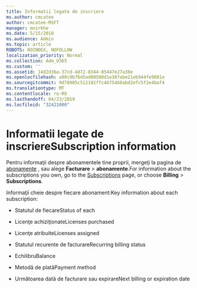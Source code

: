 ```yaml
---
title: Informatii legate de inscriere
ms.author: cmcatee
author: cmcatee-MSFT
manager: mnirkhe
ms.date: 5/15/2018
ms.audience: Admin
ms.topic: article
ROBOTS: NOINDEX, NOFOLLOW
localization_priority: Normal
ms.collection: Adm_O365
ms.custom: ''
ms.assetid: 14d2d36a-37cd-4d72-8344-85447e27a38e
ms.openlocfilehash: a90c9b76d5ad80508d1e38fabe21eb944fe9681e
ms.sourcegitcommit: 9d78905c512192ffc4675468abd2efc5f2e4baf4
ms.translationtype: MT
ms.contentlocale: ro-RO
ms.lasthandoff: 04/23/2019
ms.locfileid: "32421000"
---
```

# <a name="subscription-information"></a><span data-ttu-id="8a592-102">Informatii legate de inscriere</span><span class="sxs-lookup"><span data-stu-id="8a592-102">Subscription information</span></span>

<span data-ttu-id="8a592-103">Pentru informaţii despre abonamentele tine proprii, mergeţi la pagina de [abonamente](https://go.microsoft.com/fwlink/p/?linkid=842054) , sau alege **Facturare** \> **abonamente**.</span><span class="sxs-lookup"><span data-stu-id="8a592-103">For information about the subscriptions you own, go to the [Subscriptions](https://go.microsoft.com/fwlink/p/?linkid=842054) page, or choose **Billing** \> **Subscriptions**.</span></span>
  
<span data-ttu-id="8a592-104">Informaţii cheie despre fiecare abonament:</span><span class="sxs-lookup"><span data-stu-id="8a592-104">Key information about each subscription:</span></span>
  
- <span data-ttu-id="8a592-105">Statutul de fiecare</span><span class="sxs-lookup"><span data-stu-id="8a592-105">Status of each</span></span>
    
- <span data-ttu-id="8a592-106">Licenţe achiziţionate</span><span class="sxs-lookup"><span data-stu-id="8a592-106">Licenses purchased</span></span>
    
- <span data-ttu-id="8a592-107">Licenţe atribuite</span><span class="sxs-lookup"><span data-stu-id="8a592-107">Licenses assigned</span></span>
    
- <span data-ttu-id="8a592-108">Statutul recurente de facturare</span><span class="sxs-lookup"><span data-stu-id="8a592-108">Recurring billing status</span></span>
    
- <span data-ttu-id="8a592-109">Echilibru</span><span class="sxs-lookup"><span data-stu-id="8a592-109">Balance</span></span>
    
- <span data-ttu-id="8a592-110">Metodă de plată</span><span class="sxs-lookup"><span data-stu-id="8a592-110">Payment method</span></span>
    
- <span data-ttu-id="8a592-111">Următoarea dată de facturare sau expirare</span><span class="sxs-lookup"><span data-stu-id="8a592-111">Next billing or expiration date</span></span>
    

